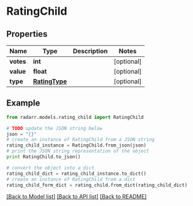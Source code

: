 # RatingChild


## Properties

Name | Type | Description | Notes
------------ | ------------- | ------------- | -------------
**votes** | **int** |  | [optional] 
**value** | **float** |  | [optional] 
**type** | [**RatingType**](RatingType.md) |  | [optional] 

## Example

```python
from radarr.models.rating_child import RatingChild

# TODO update the JSON string below
json = "{}"
# create an instance of RatingChild from a JSON string
rating_child_instance = RatingChild.from_json(json)
# print the JSON string representation of the object
print RatingChild.to_json()

# convert the object into a dict
rating_child_dict = rating_child_instance.to_dict()
# create an instance of RatingChild from a dict
rating_child_form_dict = rating_child.from_dict(rating_child_dict)
```
[[Back to Model list]](../README.md#documentation-for-models) [[Back to API list]](../README.md#documentation-for-api-endpoints) [[Back to README]](../README.md)


